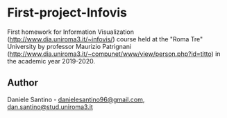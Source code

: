 # First-project-Infovis

First homework for Information Visualization (http://www.dia.uniroma3.it/~infovis/) course held at the "Roma Tre" University by professor Maurizio Patrignani (http://www.dia.uniroma3.it/~compunet/www/view/person.php?id=titto) in the academic year 2019-2020.

## Author
Daniele Santino - [danielesantino96@gmail.com](mailto:danielesantino96@gmail.com), [dan.santino@stud.uniroma3.it](dan.santino@stud.uniroma3.it)